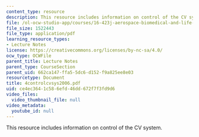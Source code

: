 ```yaml
---
content_type: resource
description: This resource includes information on control of the CV system.
file: /ol-ocw-studio-app/courses/16-423j-aerospace-biomedical-and-life-support-engineering-spring-2006/ce4ec3641c586efd46dd672f7f3fd9d6_4controlcvsys2006.pdf
file_size: 1522443
file_type: application/pdf
learning_resource_types:
- Lecture Notes
license: https://creativecommons.org/licenses/by-nc-sa/4.0/
ocw_type: OCWFile
parent_title: Lecture Notes
parent_type: CourseSection
parent_uid: 662ca147-ffa5-5dc6-d152-f9a825ee8e03
resourcetype: Document
title: 4controlcvsys2006.pdf
uid: ce4ec364-1c58-6efd-46dd-672f7f3fd9d6
video_files:
  video_thumbnail_file: null
video_metadata:
  youtube_id: null
---
```

This resource includes information on control of the CV system.